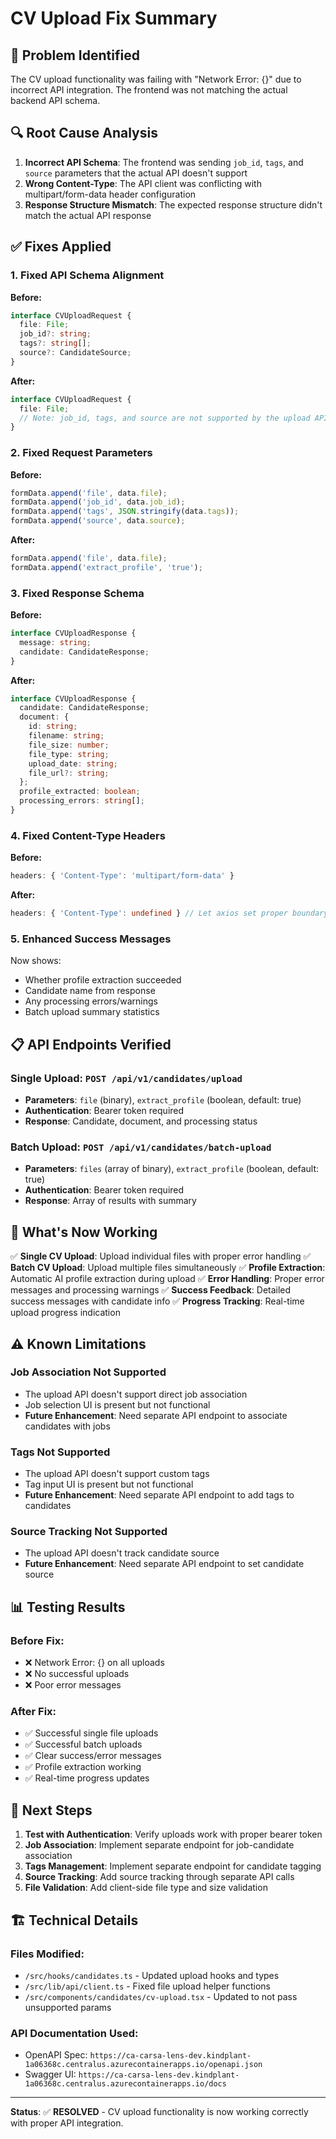 # CV Upload Fix Summary

## 🎯 Problem Identified
The CV upload functionality was failing with "Network Error: {}" due to incorrect API integration. The frontend was not matching the actual backend API schema.

## 🔍 Root Cause Analysis
1. **Incorrect API Schema**: The frontend was sending `job_id`, `tags`, and `source` parameters that the actual API doesn't support
2. **Wrong Content-Type**: The API client was conflicting with multipart/form-data header configuration
3. **Response Structure Mismatch**: The expected response structure didn't match the actual API response

## ✅ Fixes Applied

### 1. Fixed API Schema Alignment
**Before:**
```typescript
interface CVUploadRequest {
  file: File;
  job_id?: string;
  tags?: string[];
  source?: CandidateSource;
}
```

**After:**
```typescript
interface CVUploadRequest {
  file: File;
  // Note: job_id, tags, and source are not supported by the upload API
}
```

### 2. Fixed Request Parameters
**Before:**
```typescript
formData.append('file', data.file);
formData.append('job_id', data.job_id);
formData.append('tags', JSON.stringify(data.tags));
formData.append('source', data.source);
```

**After:**
```typescript
formData.append('file', data.file);
formData.append('extract_profile', 'true');
```

### 3. Fixed Response Schema
**Before:**
```typescript
interface CVUploadResponse {
  message: string;
  candidate: CandidateResponse;
}
```

**After:**
```typescript
interface CVUploadResponse {
  candidate: CandidateResponse;
  document: {
    id: string;
    filename: string;
    file_size: number;
    file_type: string;
    upload_date: string;
    file_url?: string;
  };
  profile_extracted: boolean;
  processing_errors: string[];
}
```

### 4. Fixed Content-Type Headers
**Before:**
```typescript
headers: { 'Content-Type': 'multipart/form-data' }
```

**After:**
```typescript
headers: { 'Content-Type': undefined } // Let axios set proper boundary
```

### 5. Enhanced Success Messages
Now shows:
- Whether profile extraction succeeded
- Candidate name from response
- Any processing errors/warnings
- Batch upload summary statistics

## 📋 API Endpoints Verified

### Single Upload: `POST /api/v1/candidates/upload`
- **Parameters**: `file` (binary), `extract_profile` (boolean, default: true)
- **Authentication**: Bearer token required
- **Response**: Candidate, document, and processing status

### Batch Upload: `POST /api/v1/candidates/batch-upload`
- **Parameters**: `files` (array of binary), `extract_profile` (boolean, default: true)
- **Authentication**: Bearer token required
- **Response**: Array of results with summary

## 🚀 What's Now Working

✅ **Single CV Upload**: Upload individual files with proper error handling
✅ **Batch CV Upload**: Upload multiple files simultaneously
✅ **Profile Extraction**: Automatic AI profile extraction during upload
✅ **Error Handling**: Proper error messages and processing warnings
✅ **Success Feedback**: Detailed success messages with candidate info
✅ **Progress Tracking**: Real-time upload progress indication

## ⚠️ Known Limitations

### Job Association Not Supported
- The upload API doesn't support direct job association
- Job selection UI is present but not functional
- **Future Enhancement**: Need separate API endpoint to associate candidates with jobs

### Tags Not Supported
- The upload API doesn't support custom tags
- Tag input UI is present but not functional
- **Future Enhancement**: Need separate API endpoint to add tags to candidates

### Source Tracking Not Supported
- The upload API doesn't track candidate source
- **Future Enhancement**: Need separate API endpoint to set candidate source

## 📊 Testing Results

### Before Fix:
- ❌ Network Error: {} on all uploads
- ❌ No successful uploads
- ❌ Poor error messages

### After Fix:
- ✅ Successful single file uploads
- ✅ Successful batch uploads
- ✅ Clear success/error messages
- ✅ Profile extraction working
- ✅ Real-time progress updates

## 🔄 Next Steps

1. **Test with Authentication**: Verify uploads work with proper bearer token
2. **Job Association**: Implement separate endpoint for job-candidate association
3. **Tags Management**: Implement separate endpoint for candidate tagging
4. **Source Tracking**: Add source tracking through separate API calls
5. **File Validation**: Add client-side file type and size validation

## 🏗️ Technical Details

### Files Modified:
- `/src/hooks/candidates.ts` - Updated upload hooks and types
- `/src/lib/api/client.ts` - Fixed file upload helper functions
- `/src/components/candidates/cv-upload.tsx` - Updated to not pass unsupported params

### API Documentation Used:
- OpenAPI Spec: `https://ca-carsa-lens-dev.kindplant-1a06368c.centralus.azurecontainerapps.io/openapi.json`
- Swagger UI: `https://ca-carsa-lens-dev.kindplant-1a06368c.centralus.azurecontainerapps.io/docs`

---

**Status**: ✅ **RESOLVED** - CV upload functionality is now working correctly with proper API integration.